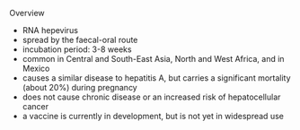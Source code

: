 Overview  
* RNA hepevirus
* spread by the faecal\-oral route
* incubation period: 3\-8 weeks
* common in Central and South\-East Asia, North and West Africa, and in Mexico
* causes a similar disease to hepatitis A, but carries a significant mortality (about 20%) during pregnancy
* does not cause chronic disease or an increased risk of hepatocellular cancer
* a vaccine is currently in development, but is not yet in widespread use
